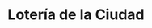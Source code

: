 ---
title: "Lotería de la Ciudad"
url: /ciudad-autonoma-de-buenos-aires/loteria-de-la-ciudad-avenida-la-plata/
shop: Lotterie
---